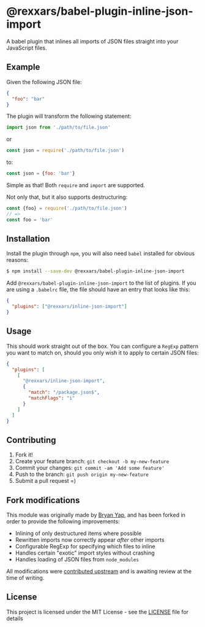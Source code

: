 # @rexxars/babel-plugin-inline-json-import

A babel plugin that inlines all imports of JSON files straight into your
JavaScript files.

## Example

Given the following JSON file:

```json
{
  "foo": "bar"
}
```

The plugin will transform the following statement:

```js
import json from './path/to/file.json'
```

or

```js
const json = require('./path/to/file.json')
```

to:

```js
const json = {foo: 'bar'}
```

Simple as that! Both `require` and `import` are supported.

Not only that, but it also supports destructuring:

```js
const {foo} = require('./path/to/file.json')
// =>
const foo = 'bar'
```

## Installation

Install the plugin through `npm`, you will also need `babel` installed for
obvious reasons:

```sh
$ npm install --save-dev @rexxars/babel-plugin-inline-json-import
```

Add `@rexxars/babel-plugin-inline-json-import` to the list of plugins. If you are using a `.babelrc` file, the file should have an entry that looks like this:

```json
{
  "plugins": ["@rexxars/inline-json-import"]
}
```

## Usage

This should work straight out of the box. You can configure a `RegExp` pattern you want to match on, should you only wish it to apply to certain JSON files:

```json
{
  "plugins": [
    [
      "@rexxars/inline-json-import",
      {
        "match": "/package.json$",
        "matchFlags": "i"
      }
    ]
  ]
}
```

## Contributing

1. Fork it!
2. Create your feature branch: `git checkout -b my-new-feature`
3. Commit your changes: `git commit -am 'Add some feature'`
4. Push to the branch: `git push origin my-new-feature`
5. Submit a pull request =)

## Fork modifications

This module was originally made by [Bryan Yap](https://github.com/yggie), and has been forked in order to provide the following improvements:

- Inlining of only destructured items where possible
- Rewritten imports now correctly appear _after_ other imports
- Configurable RegExp for specifying which files to inline
- Handles certain "exotic" import styles without crashing
- Handles loading of JSON files from `node_modules`

All modifications were [contributed upstream](https://github.com/yggie/babel-plugin-inline-json-import/pull/17) and is awaiting review at the time of writing.

## License

This project is licensed under the MIT License - see the [LICENSE](/LICENSE)
file for details
